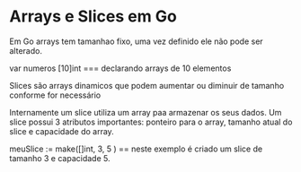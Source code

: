 <h1>Arrays e Slices em Go</h1>
<p>Em Go arrays tem tamanhao fixo, uma vez definido ele não pode ser alterado.
</p>
<p>var numeros [10]int  === declarando arrays de 10 elementos</p>
<p>Slices são arrays dinamicos que podem aumentar ou diminuir de tamanho conforme for necessário</p>
<p>Internamente um slice utiliza um array paa armazenar os seus dados. Um slice possui 3 atributos importantes: ponteiro para o array,
 tamanho atual do slice e capacidade do array.</p>
 <p>meuSlice := make([]int, 3, 5 ) == neste exemplo é criado um slice de tamanho 3 e capacidade 5.</p>


